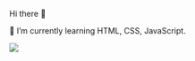 Hi there 👋

🌱 I’m currently learning HTML, CSS, JavaScript.

<img src="https://img.shields.io/badge/VSCode-0078D4?style=for-the-badge&logo=visual%20studio%20code&logoColor=white">

